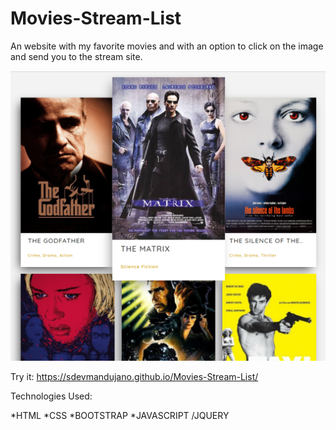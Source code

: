 # Movies-Stream-List

An website with my favorite movies and with an option to click on the image and send you to the stream site. 

![](images/movies.PNG)

Try it: https://sdevmandujano.github.io/Movies-Stream-List/

Technologies Used:

*HTML
*CSS
*BOOTSTRAP
*JAVASCRIPT /JQUERY
